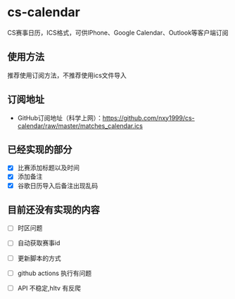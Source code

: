# cs-calendar
CS赛事日历，ICS格式，可供IPhone、Google Calendar、Outlook等客户端订阅

## 使用方法
推荐使用订阅方法，不推荐使用ics文件导入

## 订阅地址
- GitHub订阅地址（科学上网）：https://github.com/nxy1999/cs-calendar/raw/master/matches_calendar.ics

## 已经实现的部分
- [x] 比赛添加标题以及时间
- [x] 添加备注
- [x] 谷歌日历导入后备注出现乱码

## 目前还没有实现的内容
- [ ] 时区问题
- [ ] 自动获取赛事id
- [ ] 更新脚本的方式
- [ ] github actions 执行有问题
- [ ] API 不稳定,hltv 有反爬

